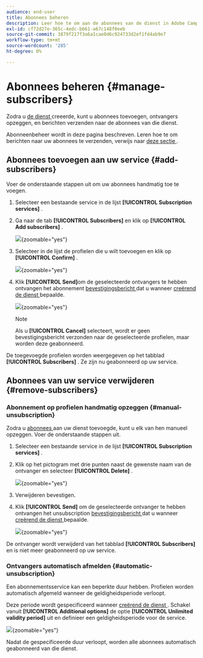 ```yaml
---
audience: end-user
title: Abonnees beheren
description: Leer hoe te om aan de abonnees van de dienst in Adobe Campaign Web te beheren en te leveren
exl-id: cf72d27e-365c-4edc-b661-a67c148f0eeb
source-git-commit: 3879f217f3a6a1cae0d6c924733d2ef1fd4ab9e7
workflow-type: tm+mt
source-wordcount: '285'
ht-degree: 0%

---
```


# Abonnees beheren {#manage-subscribers}

Zodra u [ de dienst ](manage-services.md#create-service) creeerde, kunt u abonnees toevoegen, ontvangers opzeggen, en berichten verzenden naar de abonnees van die dienst.

Abonneenbeheer wordt in deze pagina beschreven. Leren hoe te om berichten naar uw abonnees te verzenden, verwijs naar [ deze sectie ](../msg/send-to-subscribers.md).

## Abonnees toevoegen aan uw service {#add-subscribers}

Voer de onderstaande stappen uit om uw abonnees handmatig toe te voegen.

1. Selecteer een bestaande service in de lijst **[!UICONTROL Subscription services]** .

1. Ga naar de tab **[!UICONTROL Subscribers]** en klik op **[!UICONTROL Add subscribers]** .

   ![](assets/service-subscribers-tab.png){zoomable="yes"}

1. Selecteer in de lijst de profielen die u wilt toevoegen en klik op **[!UICONTROL Confirm]** .

   ![](assets/service-subscribers-select-profiles.png){zoomable="yes"}

1. Klik **[!UICONTROL Send]**<!--if you click cancel, does it mean that no message is sent but recipients are still subscribed, or they are not subscribed? it's 2 different actions in the console)-->om de geselecteerde ontvangers te hebben ontvangen het abonnement [ bevestigingsbericht ](manage-services.md#create-confirmation-message) dat u wanneer [ creërend de dienst ](manage-services.md#create-service) bepaalde.

   ![](assets/service-subscribers-confirmation-msg.png){zoomable="yes"}

   >[!NOTE]
   >
   >Als u **[!UICONTROL Cancel]** selecteert, wordt er geen bevestigingsbericht verzonden naar de geselecteerde profielen, maar worden deze geabonneerd.

De toegevoegde profielen worden weergegeven op het tabblad **[!UICONTROL Subscribers]** . Ze zijn nu geabonneerd op uw service.

## Abonnees van uw service verwijderen {#remove-subscribers}

### Abonnement op profielen handmatig opzeggen {#manual-unsubscription}

Zodra u [ abonnees ](#add-subscribers) aan uw dienst toevoegde, kunt u elk van hen manueel opzeggen. Voer de onderstaande stappen uit.

1. Selecteer een bestaande service in de lijst **[!UICONTROL Subscription services]** .

1. Klik op het pictogram met drie punten naast de gewenste naam van de ontvanger en selecteer **[!UICONTROL Delete]** .

   ![](assets/service-subscribers-delete.png){zoomable="yes"}

1. Verwijderen bevestigen.

1. Klik **[!UICONTROL Send]** om de geselecteerde ontvanger te hebben ontvangen het unsubscription [ bevestigingsbericht ](manage-services.md#create-confirmation-message) dat u wanneer [ creërend de dienst ](manage-services.md#create-service) bepaalde.

   ![](assets/service-subscribers-delete-confirmation.png){zoomable="yes"}

De ontvanger wordt verwijderd van het tabblad **[!UICONTROL Subscribers]** en is niet meer geabonneerd op uw service.

### Ontvangers automatisch afmelden {#automatic-unsubscription}

Een abonnementsservice kan een beperkte duur hebben. Profielen worden automatisch afgemeld wanneer de geldigheidsperiode verloopt.

Deze periode wordt gespecificeerd wanneer [ creërend de dienst ](manage-services.md#create-service). Schakel vanuit **[!UICONTROL Additional options]** de optie **[!UICONTROL Unlimited validity period]** uit en definieer een geldigheidsperiode voor de service.

![](assets/service-create-validity-period.png){zoomable="yes"}

Nadat de gespecificeerde duur verloopt, worden alle abonnees automatisch geabonneerd van die dienst.
